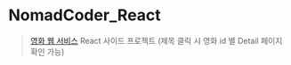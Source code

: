 # NomadCoder_React

>[영화 웹 서비스](https://cho-sy.github.io/NomadCoder_React/) React 사이드 프로젝트 (제목 클릭 시 영화 id 별 Detail 페이지 확인 가능)
